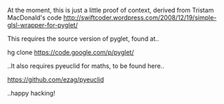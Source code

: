 
At the moment, this is just a little proof of context, derived from Tristam MacDonald's
code http://swiftcoder.wordpress.com/2008/12/19/simple-glsl-wrapper-for-pyglet/

This requires the source version of pyglet, found at..

hg clone https://code.google.com/p/pyglet/

..It also requires pyeuclid for maths, to be found here..

https://github.com/ezag/pyeuclid

..happy hacking!